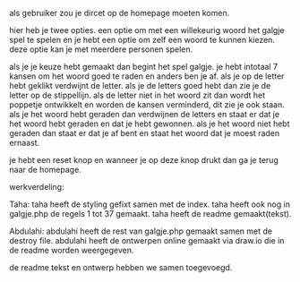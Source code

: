 als gebruiker zou je dircet op de homepage moeten komen.

hier heb je twee opties. een optie om met een willekeurig woord het galgje spel te spelen en je hebt een optie om zelf een woord te kunnen kiezen. deze optie kan je met meerdere personen spelen.

als je je keuze hebt gemaakt dan begint het spel galgje. je hebt intotaal 7 kansen om het woord goed te raden en anders ben je af. als je op de letter hebt geklikt verdwijnt de letter. als je de letters goed hebt dan zie je de letter op de stippellijn. als de letter niet in het woord zit dan wordt het poppetje ontwikkelt en worden de kansen verminderd, dit zie je ook staan. als je het woord hebt geraden dan verdwijnen de letters en staat er dat je het woord hebt geraden en dat je hebt gewonnen. als je het woord niet hebt geraden dan staat er dat je af bent en staat het woord dat je moest raden ernaast.

je hebt een reset knop en wanneer je op deze knop drukt dan ga je terug naar de homepage.

werkverdeling:

Taha: taha heeft de styling gefixt samen met de index. taha heeft ook nog in galgje.php de regels 1 tot 37 gemaakt. taha heeft de readme gemaakt(tekst).

Abdulahi: abdulahi heeft de rest van galgje.php gemaakt samen met de destroy file. abdulahi heeft de ontwerpen online gemaakt via draw.io die in de readme worden weergegeven.

de readme tekst en ontwerp hebben we samen toegevoegd.
